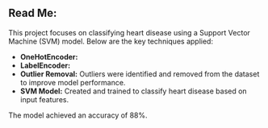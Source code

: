 ## Read Me:

This project focuses on classifying heart disease using a Support Vector Machine (SVM) model. Below are the key techniques applied:

- **OneHotEncoder:** 
- **LabelEncoder:** 
- **Outlier Removal:** 
Outliers were identified and removed from the dataset to improve model performance.
- **SVM Model:** 
Created and trained to classify heart disease based on input features.

The model achieved an accuracy of 88%.